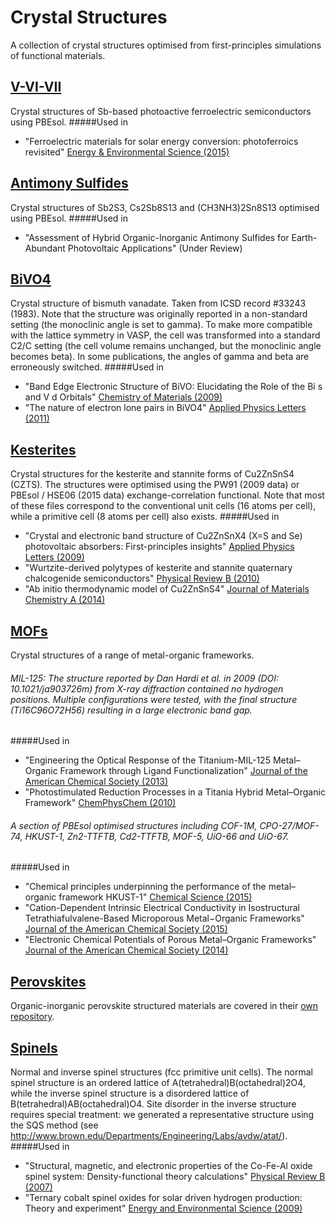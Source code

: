 # Crystal Structures

A collection of crystal structures optimised from first-principles simulations of functional materials.

[V-VI-VII](V-VI-VII)
------
Crystal structures of Sb-based photoactive ferroelectric semiconductors using PBEsol.
#####Used in
- "Ferroelectric materials for solar energy conversion: photoferroics revisited" [Energy & Environmental Science (2015)](http://pubs.rsc.org/en/Content/ArticleLanding/2015/EE/C4EE03523B#!divAbstract)

[Antimony Sulfides](XSbS)
------
Crystal structures of Sb2S3, Cs2Sb8S13 and (CH3NH3)2Sn8S13 optimised using PBEsol.
#####Used in
- "Assessment of Hybrid Organic-Inorganic Antimony Sulfides for Earth-Abundant Photovoltaic Applications" (Under Review)


[BiVO4](BiVO4)
------
Crystal structure of bismuth vanadate. Taken from ICSD record #33243 (1983). Note that the structure was originally reported in a non-standard setting (the monoclinic angle is set to gamma). To make more compatible with the lattice symmetry in VASP, the cell was transformed into a standard C2/C setting (the cell volume remains unchanged, but the monoclinic angle becomes beta). In some publications, the angles of gamma and beta are erroneously switched. 
#####Used in
- "Band Edge Electronic Structure of BiVO: Elucidating the Role of the Bi s and V d Orbitals" [Chemistry of Materials (2009)](http://pubs.acs.org/doi/abs/10.1021/cm802894z) 
- "The nature of electron lone pairs in BiVO4" [Applied Physics Letters (2011)](http://scitation.aip.org/content/aip/journal/apl/98/21/10.1063/1.3593012)


[Kesterites](Kesterites)
------
Crystal structures for the kesterite and stannite forms of Cu2ZnSnS4 (CZTS). The structures were optimised using the PW91 (2009 data) or PBEsol / HSE06 (2015 data) exchange-correlation functional. Note that most of these files correspond to the conventional unit cells (16 atoms per cell), while a primitive cell (8 atoms per cell) also exists. 
#####Used in
- "Crystal and electronic band structure of Cu2ZnSnX4 (X=S and Se) photovoltaic absorbers: First-principles insights" [Applied Physics Letters (2009)](http://scitation.aip.org/content/aip/journal/apl/94/4/10.1063/1.3074499)
- "Wurtzite-derived polytypes of kesterite and stannite quaternary chalcogenide semiconductors" [Physical Review B (2010)](http://journals.aps.org/prb/abstract/10.1103/PhysRevB.82.195203)
- "Ab initio thermodynamic model of Cu2ZnSnS4" [Journal of Materials Chemistry A (2014)](http://pubs.rsc.org/en/Content/ArticleLanding/2014/TA/c4ta00892h#!divAbstract)


[MOFs](MOFs)
------
Crystal structures of a range of metal-organic frameworks. 

###### MIL-125: The structure reported by Dan Hardi et al. in 2009 (DOI: 10.1021/ja903726m) from X-ray diffraction contained no hydrogen positions. Multiple configurations were tested, with the final structure (Ti16C96O72H56) resulting in a large electronic band gap.
#####Used in
- "Engineering the Optical Response of the Titanium-MIL-125 Metal–Organic Framework through Ligand Functionalization" [Journal of the American Chemical Society (2013)](http://pubs.acs.org/doi/abs/10.1021/ja405350u) 
- "Photostimulated Reduction Processes in a Titania Hybrid Metal–Organic Framework" [ChemPhysChem (2010)](http://onlinelibrary.wiley.com/doi/10.1002/cphc.201000306/abstract)

###### A section of PBEsol optimised structures including COF-1M, CPO-27/MOF-74, HKUST-1, Zn2-TTFTB, Cd2-TTFTB, MOF-5, UiO-66 and UiO-67. 
#####Used in
- "Chemical principles underpinning the performance of the metal–organic framework HKUST-1" [Chemical Science (2015)](http://pubs.rsc.org/en/Content/ArticleLanding/2015/SC/C5SC01489A#!divAbstract) 
- "Cation-Dependent Intrinsic Electrical Conductivity in Isostructural Tetrathiafulvalene-Based Microporous Metal−Organic Frameworks" [Journal of the American Chemical Society (2015)](http://pubs.acs.org/doi/abs/10.1021/ja512437u)
- "Electronic Chemical Potentials of Porous Metal–Organic Frameworks" [Journal of the American Chemical Society (2014)](http://pubs.acs.org/doi/full/10.1021/ja4110073)


[Perovskites](https://github.com/WMD-Bath/Hybrid-perovskites)
------
Organic-inorganic perovskite structured materials are covered in their [own repository](https://github.com/WMD-Bath/Hybrid-perovskites).


[Spinels](Spinels)
------
Normal and inverse spinel structures (fcc primitive unit cells). The normal spinel structure is an ordered lattice of A(tetrahedral)B(octahedral)2O4, while the inverse spinel structure is a disordered lattice of B(tetrahedral)AB(octahedral)O4. Site disorder in the inverse structure requires special treatment: we generated a representative structure using the SQS method (see http://www.brown.edu/Departments/Engineering/Labs/avdw/atat/).
#####Used in
- "Structural, magnetic, and electronic properties of the Co-Fe-Al oxide spinel system: Density-functional theory calculations" [Physical Review B (2007)](http://journals.aps.org/prb/abstract/10.1103/PhysRevB.76.165119)
- "Ternary cobalt spinel oxides for solar driven hydrogen production: Theory and experiment" [Energy and Environmental Science (2009)](http://pubs.rsc.org/en/Content/ArticleLanding/2009/EE/B822903A#!divAbstract)
